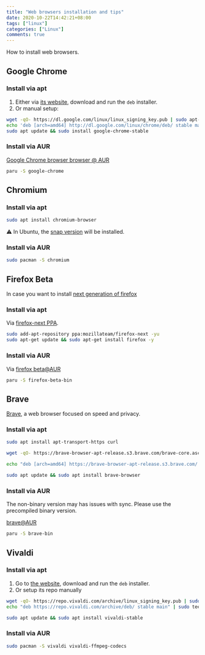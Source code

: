 ```yaml
---
title: "Web browsers installation and tips"
date: 2020-10-22T14:42:21+08:00
tags: ["linux"]
categories: ["Linux"]
comments: true
---
```


How to install web browsers.

<!--more-->

## Google Chrome

### Install via apt

1. Either via [its website](https://www.google.com/chrome/), download and run the `deb` installer.
2. Or manual setup:

```bash
wget -qO- https://dl.google.com/linux/linux_signing_key.pub | sudo apt-key add -
echo 'deb [arch=amd64] http://dl.google.com/linux/chrome/deb/ stable main' | sudo tee /etc/apt/sources.list.d/google-chrome.list
sudo apt update && sudo install google-chrome-stable
```

### Install via AUR

[Google Chrome browser browser @ AUR](https://aur.archlinux.org/packages/google-chrome/)

```bash
paru -S google-chrome
```

## Chromium

### Install via apt

```bash
sudo apt install chromium-browser
```

⚠️ In Ubuntu, the [snap version](https://snapcraft.io/chromium) will be installed.

### Install via AUR

```bash
sudo pacman -S chromium
```

## Firefox Beta

In case you want to install [next generation of firefox](https://www.mozilla.org/zh-TW/firefox/channel/desktop/)

### Install via apt

Via [firefox-next PPA](https://launchpad.net/~mozillateam/+archive/ubuntu/firefox-next).

```bash
sudo add-apt-repository ppa:mozillateam/firefox-next -yu
sudo apt-get update && sudo apt-get install firefox -y
```

### Install via AUR

Via [firefox beta@AUR](https://aur.archlinux.org/packages/firefox-beta-bin/)

```bash
paru -S firefox-beta-bin
```

## Brave

[Brave](https://brave.com/), a web browser focused on speed and privacy.

### Install via apt

```bash
sudo apt install apt-transport-https curl

wget -qO- https://brave-browser-apt-release.s3.brave.com/brave-core.asc | sudo tee /etc/apt/trusted.gpg.d/brave-core.asc

echo "deb [arch=amd64] https://brave-browser-apt-release.s3.brave.com/ stable main" | sudo tee /etc/apt/sources.list.d/brave-browser-release.list

sudo apt update && sudo apt install brave-browser
```

### Install via AUR

The non-binary version may has issues with sync. Please use the precompiled binary version.

[brave@AUR](https://aur.archlinux.org/packages/brave-bin/)

```bash
paru -S brave-bin
```
## Vivaldi

### Install via apt

1. Go to [the website](https://vivaldi.com/), download and run the `deb` installer.
2. Or setup its repo manually
```bash
wget -qO- https://repo.vivaldi.com/archive/linux_signing_key.pub | sudo apt-key add -
echo "deb https://repo.vivaldi.com/archive/deb/ stable main" | sudo tee /etc/apt/sources.list.d/vivaldi.list

sudo apt update && sudo apt install vivaldi-stable
```

### Install via AUR

```bash
sudo pacman -S vivaldi vivaldi-ffmpeg-codecs
```
